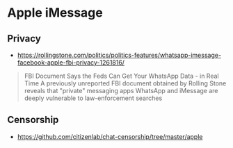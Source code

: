 # Apple iMessage

## Privacy

* https://rollingstone.com/politics/politics-features/whatsapp-imessage-facebook-apple-fbi-privacy-1261816/

> FBI Document Says the Feds Can Get Your WhatsApp Data - in Real Time
> A previously unreported FBI document obtained by Rolling Stone reveals that "private" messaging apps WhatsApp and iMessage are deeply vulnerable to law-enforcement searches

## Censorship

* https://github.com/citizenlab/chat-censorship/tree/master/apple
